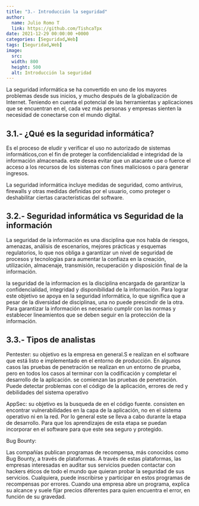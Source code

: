 ```yaml
---
title: "3.- Introducción la seguridad"
author: 
  name: Julio Romo T
  link: https://github.com/TishcaTpx
date: 2021-12-29 00:00:00 +0000
categories: [Seguridad,Web]
tags: [Seguridad,Web]
image:
  src: 
  width: 800
  height: 500
  alt: Introducción la seguridad
---
```

La seguridad informática se ha convertido en uno de los mayores problemas desde sus inicios, y mucho después de la globalización de Internet. Teniendo en cuenta el potencial de las herramientas y aplicaciones que se encuentran en el, cada vez más personas y empresas sienten la necesidad de conectarse con el mundo digital.

## 3.1.- ¿Qué es la seguridad informática?

Es el proceso de eludir y verificar el uso no autorizado de sistemas informáticos,con el fin de proteger la confidencialidad e integridad de la información almacenada.
este desea evitar que un atacante use o fuerce el acceso a los recursos de los sistemas con fines maliciosos o para generar ingresos. 

La seguridad informática incluye medidas de seguridad, como antivirus, firewalls y otras medidas definidas por el usuario, como proteger o deshabilitar ciertas características del software.

## 3.2.- Seguridad informática vs Seguridad de la información

 La seguridad de la información es una disciplina que nos habla de riesgos, amenazas, análisis de escenarios, mejores prácticas y esquemas regulatorios, lo que nos obliga a garantizar un nivel de seguridad de procesos y tecnologías para aumentar la confiaza en  la creación, utilización, almacenaje, transmisión, recuperación y disposición final de la información.

 la seguridad de la informacion es la disciplina encargada de garantizar  la confidencialidad, integridad y disponibilidad de la información. Para lograr este objetivo se apoya en la seguridad informática, lo que significa que a pesar de la diversidad de disciplinas, una no puede prescindir de la otra. Para garantizar la información es necesario cumplir con las normas y establecer lineamientos que se deben seguir en la protección de la información.

## 3.3.- Tipos de analistas

Pentester:
su objetivo es la empresa en general.S e realizan en el software que está listo e implementado en el entorno de producción. En algunos casos las pruebas de penetración se realizan en un entorno de prueba, pero en todos los casos al terminar con la codificación y completar el desarrollo de la aplicación. se comienzan las pruebas de penetración. Puede detectar problemas con el código de la aplicación, errores de red y debilidades del sistema operativo

AppSec:
su objetivo es la busqueda de en el código fuente.
consisten en encontrar vulnerabilidades en la capa de la aplicación, no en el sistema operativo ni en la red. Por lo general este  se lleva a cabo durante la etapa de desarrollo. Para que los aprendizajes de esta etapa se puedan incorporar en el software para que este sea seguro y protegido.

Bug Bounty:

Las compañías publican programas de recompensa, más conocidos como Bug Bounty, a través de plataformas.
A través de estas plataformas, las empresas interesadas en auditar sus servicios pueden contactar con hackers éticos de todo el mundo que quieran probar la seguridad de sus servicios. Cualquiera, puede inscribirse y participar en estos programas de recompensas por errores. Cuando una empresa abre un programa, explica su alcance y suele fijar precios diferentes para quien encuentra el error, en función de su gravedad.
